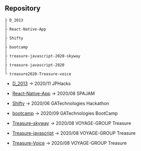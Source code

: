 ## Repository
```
├ D_2013
│ 
├ React-Native-App
│ 
├ Shifty
│ 
├ bootcamp
│ 
├ treasure-javascript-2020-skyway
│ 
├ treasure-javascript-2020
│
└ treasure2020-Treasure-voice
```

- [D_2013](https://github.com/Shunya078/Hackathon/tree/master/D_2013)
 -> 2020/11 JPHacks

- [React-Native-App](https://github.com/Shunya078/Hackathon/tree/master/React-Native-App)
 -> 2020/08 SPAJAM

- [Shifty](https://github.com/Shunya078/Hackathon/tree/master/Shifty)
 -> 2020/06 GATechnologies Hackathon

- [bootcamp](https://github.com/Shunya078/Hackathon/tree/master/bootcamp)
 -> 2020/09 GATechnologies BootCamp

- [Treasure-skyway](https://github.com/Shunya078/Hackathon/tree/master/treasure-javascript-2020-skyway)
 -> 2020/08 VOYAGE-GROUP Treasure

- [Treasure-javascript](https://github.com/Shunya078/Hackathon/tree/master/treasure-javascript-2020)
 -> 2020/08 VOYAGE-GROUP Treasure

- [Treasure-Voice](https://github.com/Shunya078/Hackathon/tree/master/treasure2020-Treasure-voice)
 -> 2020/08 VOYAGE-GROUP Treasure